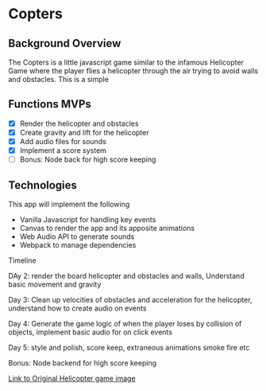# Copters

## Background Overview

The Copters is a little javascript game similar to the infamous Helicopter Game where the player flies a helicopter through the air trying to avoid walls and obstacles. This is a simple

## Functions MVPs

- [x] Render the helicopter and obstacles
- [x] Create gravity and lift for the helicopter
- [x] Add audio files for sounds
- [X] Implement a score system
- [ ] Bonus: Node back for high score keeping

## Technologies

This app will implement the following
* Vanilla Javascript for handling key events
* Canvas to render the app and its apposite animations
* Web Audio API to generate sounds
* Webpack to manage dependencies

Timeline

DAy 2: render the board helicopter and obstacles and walls, Understand basic movement and gravity

Day 3: Clean up velocities of obstacles and acceleration for the helicopter, understand how to create audio on events

Day 4: Generate the game logic of when the player loses by collision of objects, implement basic audio for on click events

Day 5: style and polish, score keep, extraneous animations smoke fire etc

Bonus:
Node backend for high score keeping

[Link to Original Helicopter game image](https://www.gamesloon.com/games/screenshots/origineel/194.jpg)
